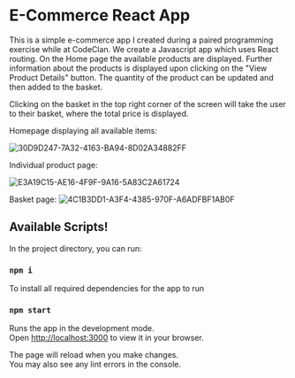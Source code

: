 # E-Commerce React App

This is a simple e-commerce app I created during a paired programming exercise while at CodeClan. We create a Javascript app which uses React routing.
On the Home page the available products are displayed. Further information about the products is displayed upon clicking on the "View Product Details" button. The quantity of the product can be updated and then added to the basket. 

Clicking on the basket in the top right corner of the screen will take the user to their basket, where the total price is displayed.

Homepage displaying all available items:

![30D9D247-7A32-4163-BA94-8D02A34882FF](https://user-images.githubusercontent.com/107416924/194512752-7fade682-13c7-4450-857d-96e7dc014871.jpeg)


Individual product page:

![E3A19C15-AE16-4F9F-9A16-5A83C2A61724](https://user-images.githubusercontent.com/107416924/194512516-41c0fc9f-a8a7-4b69-8f71-b21a0c783036.jpeg)

Basket page:
![4C1B3DD1-A3F4-4385-970F-A6ADFBF1AB0F](https://user-images.githubusercontent.com/107416924/194512554-b64ae612-e353-4e81-acc6-e958a09fe1d9.jpeg)

## Available Scripts!

In the project directory, you can run:

### `npm i`
To install all required dependencies for the app to run

### `npm start`

Runs the app in the development mode.\
Open [http://localhost:3000](http://localhost:3000) to view it in your browser.

The page will reload when you make changes.\
You may also see any lint errors in the console.

